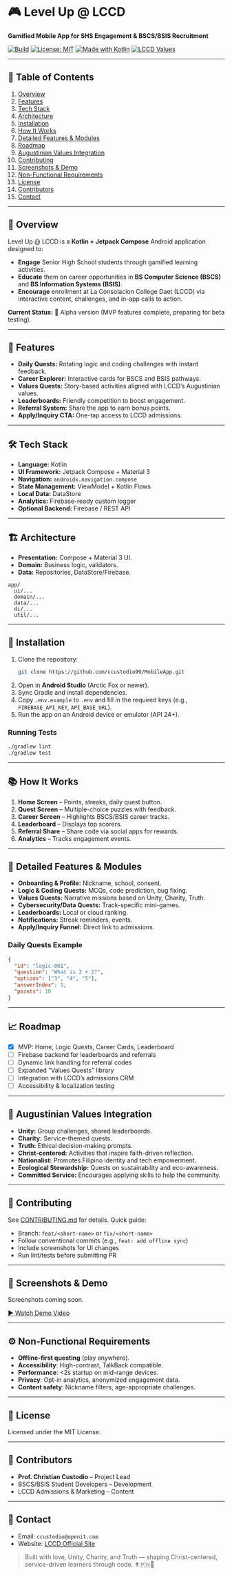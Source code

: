 # 🎮 Level Up @ LCCD  
**Gamified Mobile App for SHS Engagement & BSCS/BSIS Recruitment**

[![Build](https://github.com/ccustodio99/MobileApp/actions/workflows/ci.yml/badge.svg)](../../actions)
[![License: MIT](https://img.shields.io/badge/License-MIT-green.svg)](LICENSE)
[![Made with Kotlin](https://img.shields.io/badge/Kotlin-1.9-blue)](#)
[![LCCD Values](https://img.shields.io/badge/Augustinian-Unity%20%7C%20Charity%20%7C%20Truth-ff69b4)](#)

---

## 📑 Table of Contents
1. [Overview](#-overview)  
2. [Features](#-features)  
3. [Tech Stack](#-tech-stack)  
4. [Architecture](#-architecture)  
5. [Installation](#-installation)  
6. [How It Works](#-how-it-works)  
7. [Detailed Features & Modules](#-detailed-features--modules)  
8. [Roadmap](#-roadmap)  
9. [Augustinian Values Integration](#-augustinian-values-integration)  
10. [Contributing](#-contributing)  
11. [Screenshots & Demo](#-screenshots--demo)  
12. [Non-Functional Requirements](#-non-functional-requirements)  
13. [License](#-license)  
14. [Contributors](#-contributors)  
15. [Contact](#-contact)

---

## 📌 Overview
Level Up @ LCCD is a **Kotlin + Jetpack Compose** Android application designed to:
- **Engage** Senior High School students through gamified learning activities.
- **Educate** them on career opportunities in **BS Computer Science (BSCS)** and **BS Information Systems (BSIS)**.
- **Encourage** enrollment at La Consolacion College Daet (LCCD) via interactive content, challenges, and in-app calls to action.

**Current Status:** 🎯 Alpha version (MVP features complete, preparing for beta testing).

---

## 🎯 Features
- **Daily Quests:** Rotating logic and coding challenges with instant feedback.
- **Career Explorer:** Interactive cards for BSCS and BSIS pathways.
- **Values Quests:** Story-based activities aligned with LCCD’s Augustinian values.
- **Leaderboards:** Friendly competition to boost engagement.
- **Referral System:** Share the app to earn bonus points.
- **Apply/Inquiry CTA:** One-tap access to LCCD admissions.

---

## 🛠 Tech Stack
- **Language:** Kotlin
- **UI Framework:** Jetpack Compose + Material 3
- **Navigation:** `androidx.navigation.compose`
- **State Management:** ViewModel + Kotlin Flows
- **Local Data:** DataStore
- **Analytics:** Firebase-ready custom logger
- **Optional Backend:** Firebase / REST API

---

## 🏗 Architecture
- **Presentation:** Compose + Material 3 UI.  
- **Domain:** Business logic, validators.  
- **Data:** Repositories, DataStore/Firebase.  

```
app/
  ui/...
  domain/...
  data/...
  di/...
  util/...
```

---

## 📲 Installation
1. Clone the repository:
   ```bash
   git clone https://github.com/ccustodio99/MobileApp.git
   ```
2. Open in **Android Studio** (Arctic Fox or newer).  
3. Sync Gradle and install dependencies.  
4. Copy `.env.example` to `.env` and fill in the required keys (e.g., `FIREBASE_API_KEY`, `API_BASE_URL`).
5. Run the app on an Android device or emulator (API 24+).

### Running Tests
```bash
./gradlew lint
./gradlew test
```

---

## 📚 How It Works
1. **Home Screen** – Points, streaks, daily quest button.  
2. **Quest Screen** – Multiple-choice puzzles with feedback.  
3. **Career Screen** – Highlights BSCS/BSIS career tracks.  
4. **Leaderboard** – Displays top scorers.  
5. **Referral Share** – Share code via social apps for rewards.  
6. **Analytics** – Tracks engagement events.

---

## 🔎 Detailed Features & Modules
- **Onboarding & Profile:** Nickname, school, consent.  
- **Logic & Coding Quests:** MCQs, code prediction, bug fixing.  
- **Values Quests:** Narrative missions based on Unity, Charity, Truth.  
- **Cybersecurity/Data Quests:** Track-specific mini-games.  
- **Leaderboards:** Local or cloud ranking.  
- **Notifications:** Streak reminders, events.  
- **Apply/Inquiry Funnel:** Direct link to admissions.  

### Daily Quests Example
```json
{
  "id": "logic-001",
  "question": "What is 2 + 2?",
  "options": ["3", "4", "5"],
  "answerIndex": 1,
  "points": 10
}
```

---

## 📈 Roadmap
- [x] MVP: Home, Logic Quests, Career Cards, Leaderboard  
- [ ] Firebase backend for leaderboards and referrals  
- [ ] Dynamic link handling for referral codes  
- [ ] Expanded “Values Quests” library  
- [ ] Integration with LCCD’s admissions CRM  
- [ ] Accessibility & localization testing

---

## 🏫 Augustinian Values Integration
- **Unity:** Group challenges, shared leaderboards.  
- **Charity:** Service-themed quests.  
- **Truth:** Ethical decision-making prompts.  
- **Christ-centered:** Activities that inspire faith-driven reflection.  
- **Nationalist:** Promotes Filipino identity and tech empowerment.  
- **Ecological Stewardship:** Quests on sustainability and eco-awareness.  
- **Committed Service:** Encourages applying skills to help the community.  

---

## 🤝 Contributing
See [CONTRIBUTING.md](CONTRIBUTING.md) for details. Quick guide:  
- Branch: `feat/<short-name>` or `fix/<short-name>`  
- Follow conventional commits (e.g., `feat: add offline sync`)  
- Include screenshots for UI changes  
- Run lint/tests before submitting PR

---

## 📸 Screenshots & Demo
Screenshots coming soon.

[▶ Watch Demo Video](https://youtu.be/your-demo-link)

---

## ⚙️ Non-Functional Requirements
- **Offline-first questing** (play anywhere).  
- **Accessibility**: High-contrast, TalkBack compatible.  
- **Performance**: <2s startup on mid-range devices.  
- **Privacy**: Opt-in analytics, anonymized engagement data.  
- **Content safety**: Nickname filters, age-appropriate challenges.  

---

## 📜 License
Licensed under the MIT License.

---

## 👥 Contributors
- **Prof. Christian Custodio** – Project Lead  
- BSCS/BSIS Student Developers – Development  
- LCCD Admissions & Marketing – Content  

---

## 📧 Contact
- Email: `ccustodio@openit.com`  
- Website: [LCCD Official Site](https://lccd.edu)  

> Built with love, Unity, Charity, and Truth — shaping Christ-centered, service-driven learners through code. ✝️🇵🇭🌿

